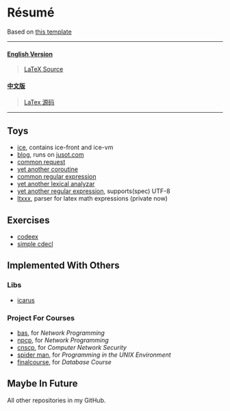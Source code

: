 # Résumé

Based on [this template](https://github.com/billryan/resume)

<hr>

#### [English Version](./resume.pdf)

> [LaTeX Source](./resume.tex)

#### [中文版](./resume-cn.pdf)

> [LaTex 源码](./resume-cn.tex)

<hr>

## Toys

* [ice](https://github.com/ice-lang), contains ice-front and ice-vm
* [blog](https://github.com/MU001999/blog), runs on [jusot.com](http://www.jusot.com)
* [common request](https://github.com/MU001999/commonrequest)
* [yet another coroutine](https://github.com/MU001999/yac)
* [common regular expression](https://github.com/MU001999/commonregex)
* [yet another lexical analyzar](https://github.com/MU001999/yala)
* [yet another regular expression](https://github.com/MU001999/yare), supports(spec) UTF-8
* [ltxxx](https://github.com/MU001999/ltxxx), parser for latex math expressions (private now)

## Exercises

* [codeex](https://github.com/MU001999/codeex)
* [simple cdecl](https://github.com/MU001999/simple_cdecl)

## Implemented With Others

### Libs

* [icarus](https://github.com/Jusot/icarus)

### Project For Courses

* [bas](https://github.com/Jusot/bas), for *Network Programming*
* [npcp](https://github.com/Jusot/npcp), for *Network Programming*
* [cnscp](https://github.com/Jusot/cnscp), for *Computer Network Security*
* [spider man](https://github.com/MU001999/spiderman), for *Programming in the UNIX Environment*
* [finalcourse](https://github.com/SLXdatabase/finalcourse), for *Database Course*

## Maybe In Future

All other repositories in my GitHub.
